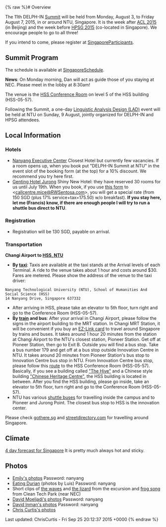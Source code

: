 {% raw %}# Overview

The 11th DELPH-IN [Summit](../SummitTop) will be held from Monday, August
3, to Friday August 7, 2015, in or around NTU, Singapore. It is the week
after [ACL 2015](http://acl2015.org/) (in Beijing) and the week before
[HPSG 2015](http://compling.hss.ntu.edu.sg/events/2015-hpsg/)
(co-located in Singapore). We encourage people to go to all three!

If you intend to come, please register at
[SingaporeParticipants](../SingaporeParticipants).

## Summit Program

The schedule is available at [SingaporeSchedule](../SingaporeSchedule).

**News**: On Monday morning, Dan will act as guide those of you staying
at NEC. Please meet in the lobby at 8:30am!

The venue is the [HSS Conference
Room](http://maps.ntu.edu.sg/maps#q:HSS%20conference%20room) on level 5
of the HSS building (HSS-05-57).

Following the Summit, a one-day [Linguistic Analysis Design
(LAD)](http://moin.delph-in.net/LinguisticAnalysisDesignSingapore) event
will be held at NTU on Sunday, 9 August, jointly organized for DELPH-IN
and HPSG attendees.

## Local Information

### Hotels

- [Nanyang Executive
Center](http://www.ntu.edu.sg/nec/Pages/default.aspx) Closest Hotel
but currently few vacancies. If a room opens up, when you book put
"DELPH-IN Summit at NTU" in the event slot of the booking form (at
the top) for a 10% discount. We recommend you try here first.
- [Genting Hotel
Jurong](http://www.rwsentosa.com/language/en-US/Homepage/HotelsAndSpa/GentingHotelJurong)
Shiny New Hotel: they have reserved 30 rooms for us until July 19th.
When you book, if you use [this
form](http://compling.hss.ntu.edu.sg/events/2015-hpsg/genting.docx)
to &lt;callcentre.mice@RWSentosa.com&gt;, you will get a special
rate (from 150 SGD (plus 17% service+tax=175.50) w/o breakfast).
**If you stay here, let me (Francis) know, if there are enough
people I will try to run a shuttle bus direct to NTU**.

### Registration

- Registration will be 130 SGD, payable on arrival.

### Transportation

**Changi Airport to [HSS,
NTU](http://www.hss.ntu.edu.sg/ContactUs/Pages/Home.aspx)**

- **By
[taxi](http://www.changiairport.com/en/transport/public-transport.html/#taxi)**:
Taxis are available at the taxi stands at the Arrival levels of each
Terminal. A ride to the venue takes about 1 hour and costs around
$30. Fares are metered. Please show the address of the venue to the
taxi driver:

<!-- -->


    Nanyang Technological University (NTU), School of Humanities And Social Science (HSS)
    14 Nanyang Drive, Singapore 637332

- After arriving in HSS, please take an elevator to 5th floor, turn
right and go to the Conference Room (HSS-05-57).
- **By
[train](http://www.changiairport.com/en/transport/public-transport.html/#train)
and bus**: After your arrival in Changi Airport, please follow the
signs in the airport building to the MRT station. In Changi MRT
Station, it will be convenient if you buy an [EZ-Link
card](http://home.ezlink.com.sg/) to travel around Singapore by
trains and buses. It takes around 1 hour 20 minutes from the station
at Changi Airport to the NTU's closest station, Pioneer Station. Get
off at Pioneer Station, then go to Exit B. Outside you will find a
bus stop. Take a bus number 179 and get off at a bus stop outside
Innovation Centre in NTU. It takes around 20 minutes from Pioneer
Station's bus stop to Innovation Centre bus stop in NTU. From
Innovation Centre bus stop, please follow this
[route](http://maps.ntu.edu.sg/maps#q:from%201.34232908118%2C103.683973929%20to%20HSS%20conference%20room)
to the HSS Conference Room (HSS-05-57). Basically, if you see a
building called ["The
Hive"](https://twitter.com/NTUsg/status/625506725848707074) and a
Chinese style building ["Chinese Heritage
Centre"](http://chc.ntu.edu.sg/Pages/Home.aspx), the HSS building is
located in between. After you find the HSS building, please go
inside, take an elevator to 5th floor, turn right and go to the
Conference Room (HSS-05-57).
- NTU has various [shuttle
buses](http://www.ntu.edu.sg/has/Transportation/Pages/GettingAroundNTU.aspx)
for travelling inside the campus and to Pioneer and Jurong Point.
The closest bus stop to HSS is the innovation center.

Please check [gothere.sg](http://gothere.sg/maps) and
[streetdirectory.com](http://www.streetdirectory.com/) for travelling
around Singapore.

## Climate

[4 day forecast for
Singapore](http://www.nea.gov.sg/weather-climate/forecasts/4-day-outlook)
It is pretty much always hot and sticky.

## Photos

- [Emily's photos](https://erbonzo.smugmug.com/Travel/DELPH-IN-2015/)
Password: nanyang
- [Eating
Durian](https://erbonzo.smugmug.com/Travel/DELPH-IN-2015-Durian/)
(photos by Luis) Password: nanyang
- Short clips of [the waves](https://vimeo.com/135652690) and [the
lizard](https://vimeo.com/135652691) from the excursion and [frog
song](https://vimeo.com/135931689) from Clean Tech Park (near NEC)
- [David Moeljadi's
photos](http://davidmoeljadi.smugmug.com/DELPH-IN2015/n-cqjKm2)
Password: nanyang
- [David Inman's
photos](https://davidinman.smugmug.com/Singapore-DELPHIN/) Password:
nanyang
- [Chris Curtis's
photos](https://www.flickr.com/photos/135722802@N07/albums)

Last updated: ChrisCurtis - Fri Sep 25 20:12:37 2015 +0000
{% endraw %}